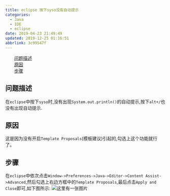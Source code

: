 ```yaml
---
title: eclipse 按下syso没有自动提示
categories: 
  - Java
  - IDE
  - eclipse
date: 2019-04-23 21:49:49
updated: 2019-12-25 01:16:51
abbrlink: 3c99547f
---
```

<div id='my_toc'><a href="/blog/3c99547f/#问题描述" class="header_2">问题描述</a>&nbsp;<br><a href="/blog/3c99547f/#原因" class="header_2">原因</a>&nbsp;<br><a href="/blog/3c99547f/#步骤" class="header_2">步骤</a>&nbsp;<br></div>
<style>.header_1{margin-left: 1em;}.header_2{margin-left: 2em;}.header_3{margin-left: 3em;}.header_4{margin-left: 4em;}.header_5{margin-left: 5em;}.header_6{margin-left: 6em;}</style>
<!--more-->
<script>if (navigator.platform.search('arm')==-1){document.getElementById('my_toc').style.display = 'none';}var e,p = document.getElementsByTagName('p');while (p.length>0) {e = p[0];e.parentElement.removeChild(e);}</script>

<!--end-->
## 问题描述 ##
在`eclipse`中按下`syso`时,没有出现`System.out.println()`的自动提示,按下`alt+/`也没有出现自动提示.
## 原因 ##
这是因为没有开启`Template Proposals`(模板建议)引起的,勾选上这个功能就行了。
## 步骤 ##
在`eclipse`中依次点击`Window->Preferences->Java->Editor->Content Assist->Advanced`,然后勾选上右边方框中的`Template Proposals`,最后点击`Apply and Close`即可,如下图所示:
![这里有一张图片](https://image-1257720033.cos.ap-shanghai.myqcloud.com/blog/Java/IDESetting/eclipse/CanNotSYSO/1.png)
